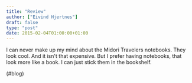 ```yaml
---
title: "Review"
author: ["Eivind Hjertnes"]
draft: false
type: "post"
date: 2015-02-04T01:00:00+01:00
---
```


I can never make up my mind about the Midori Travelers notebooks. They
look cool. And it isn't that expensive. But I prefer having notebooks,
that look more like a book. I can just stick them in the bookshelf.

(#blog)
